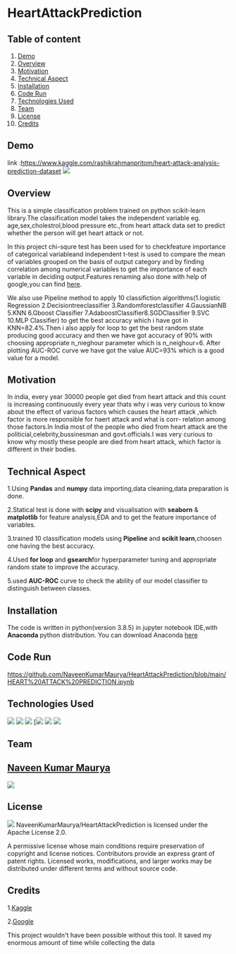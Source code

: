 # HeartAttackPrediction
## Table of content
1. [Demo](https://github.com/NaveenKumarMaurya/HeartAttackPrediction/blob/main/README.md#demo)
2. [Overview](https://github.com/NaveenKumarMaurya/HeartAttackPrediction/blob/main/README.md#overview)
3. [Motivation](https://github.com/NaveenKumarMaurya/HeartAttackPrediction/blob/main/README.md#motivation)
4. [Technical Aspect](https://github.com/NaveenKumarMaurya/HeartAttackPrediction/blob/main/README.md#technical-aspect)
5. [Installation](https://github.com/NaveenKumarMaurya/HeartAttackPrediction/blob/main/README.md#installation)
6. [Code Run](https://github.com/NaveenKumarMaurya/HeartAttackPrediction#code-run)
7. [Technologies Used](https://github.com/NaveenKumarMaurya/HeartAttackPrediction/blob/main/README.md#technologies-used)
8. [Team](https://github.com/NaveenKumarMaurya/HeartAttackPrediction/blob/main/README.md#team)
9. [License](LICENSE)
10. [Credits](https://github.com/NaveenKumarMaurya/HeartAttackPrediction/blob/main/README.md#credits)


## Demo
link :https://www.kaggle.com/rashikrahmanpritom/heart-attack-analysis-prediction-dataset
![](https://github.com/NaveenKumarMaurya/HeartAttackPrediction/blob/main/heart-attack-silent.jpg)

## Overview
This is a simple classification problem trained on python scikit-learn library.The classification model takes 
the independent variable eg. age,sex,cholestrol,blood pressure etc.,from heart attack data set to predict 
whether the person will get heart attack or not.

In this project chi-squre test has been used for to checkfeature importance of categorical variableand independent t-test is used to compare the mean of variables
grouped on the basis of output category and by finding correlation among numerical variables to get the 
importance of each variable in deciding output.Features renaming also done with help of google,you can find [here](https://archive.ics.uci.edu/ml/datasets/Heart+Disease/).

We also use Pipeline method to apply 10 classifiction algorithms(1.logistic Regression 2.Decisiontreeclassifier 
3.Randomforestclassifier 4.GaussianNB 5.KNN 6.Gboost Classifier 7.AdaboostClassifier8.SGDClassifier 9.SVC 10.MLP Classifier)
to get the best accuracy which i have got in KNN=82.4%.Then i also apply for loop to get the best random
state producing good accuracy and then we have got accuracy of 90% with choosing appropriate n_nieghour parameter which is n_neighour=6.
After plotting AUC-ROC curve we have got the value AUC=93% which is a good value for a model.

## Motivation
In india, every year 30000 people get died from heart attack and this count is increasing continuously every year
thats why i was very curious to know about the effect of various factors which causes the  heart attack ,which factor is more responsible for haert attack and what is corr- relation among  those factors.In India most of the people who died from heart attack are the politicial,celebrity,bussinesman  and govt.officials.I was very curious to know why 
mostly these people are died from heart attack, which factor is different in their bodies.

## Technical Aspect
1.Using **Pandas** and **numpy** data importing,data cleaning,data preparation  is done.

2.Statical test  is done with **scipy** and visualisation with **seaborn** & **matplotlib** for feature  analysis,EDA and to get the feature importance of variables.

3.trained 10 classification models using **Pipeline** and **scikit learn**,choosen one having the best accuracy.

4.Used **for loop** and **gsearch**for hyperparameter tuning and appropriate random state to improve the  accuracy.

5.used **AUC-ROC** curve to check the ability of our model classifier to distinguish between classes.

## Installation
The code is written in python(version 3.8.5) in jupyter notebook IDE,with **Anaconda**  python distribution. You can download Anaconda [here](https://www.anaconda.com/products/individual)

## Code Run
https://github.com/NaveenKumarMaurya/HeartAttackPrediction/blob/main/HEART%20ATTACK%20PREDICTION.ipynb

## Technologies Used
 [![](https://github.com/NaveenKumarMaurya/HeartAttackPrediction/blob/main/pandas-python.png)](https://pandas.pydata.org/)
[![](https://github.com/NaveenKumarMaurya/HeartAttackPrediction/blob/main/numpy.jpeg)](https://numpy.org/)
[![](https://github.com/NaveenKumarMaurya/HeartAttackPrediction/blob/main/matplotlib.jpg)](https://matplotlib.org/)
[![](https://github.com/NaveenKumarMaurya/HeartAttackPrediction/blob/main/Seaborn.png)
[![](https://github.com/NaveenKumarMaurya/HeartAttackPrediction/blob/main/sckit%20learn.png)](https://sklearn.org/)
[![](https://github.com/NaveenKumarMaurya/HeartAttackPrediction/blob/main/scipy.png)](https://www.scipy.org/)

## Team
## [Naveen Kumar Maurya](https://navinmaurya23.wixsite.com/naveenkumarmaurya)
![](https://github.com/NaveenKumarMaurya/HeartAttackPrediction/blob/main/WhatsApp%20Image%202021-05-13%20at%2011.53.55%20AM.jpeg)



## License
[![](https://github.com/NaveenKumarMaurya/HeartAttackPrediction/blob/main/apache%20license.png)](https://www.apache.org/licenses/LICENSE-2.0.html)
NaveenKumarMaurya/HeartAttackPrediction is licensed under the Apache License 2.0.

A permissive license whose main conditions require preservation of copyright and license notices. Contributors provide an express grant of patent rights. Licensed works, modifications, and larger works may be distributed under different terms and without source code.

## Credits
1.[Kaggle]( https://www.kaggle.com/datasets)

2.[Google](https://www.google.com/)

 This project wouldn't have been possible without this tool. It saved my enormous amount of time while collecting the data
